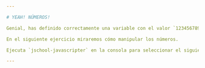 ```yaml
---

# YEAH! NÚMEROS!

Genial, has definido correctamente una variable con el valor `123456789`.

En el siguiente ejercicio miraremos cómo manipular los números.

Ejecuta `jschool-javascripter` en la consola para seleccionar el siguiente ejercicio.

---
```

